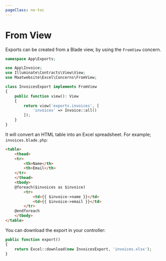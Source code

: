```yaml
---
pageClass: no-toc
---
```


# From View

Exports can be created from a Blade view, by using the `FromView` concern.

```php
namespace App\Exports;

use App\Invoice;
use Illuminate\Contracts\View\View;
use Maatwebsite\Excel\Concerns\FromView;

class InvoicesExport implements FromView
{
    public function view(): View
    {
        return view('exports.invoices', [
            'invoices' => Invoice::all()
        ]);
    }
}
```

It will convert an HTML table into an Excel spreadsheet. For example; `invoices.blade.php`:

```html
<table>
    <thead>
    <tr>
        <th>Name</th>
        <th>Email</th>
    </tr>
    </thead>
    <tbody>
    @foreach($invoices as $invoice)
        <tr>
            <td>{{ $invoice->name }}</td>
            <td>{{ $invoice->email }}</td>
        </tr>
    @endforeach
    </tbody>
</table>
```

You can download the export in your controller:

```php
public function export() 
{
    return Excel::download(new InvoicesExport, 'invoices.xlsx');
}
```
